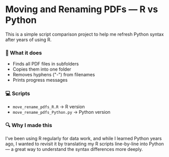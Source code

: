 # Moving and Renaming PDFs — R vs Python

This is a simple script comparison project to help me refresh Python syntax after years of using R.

### 🧠 What it does
- Finds all PDF files in subfolders
- Copies them into one folder
- Removes hyphens ("-") from filenames
- Prints progress messages

### 💻 Scripts
- `move_rename_pdfs_R.R` → R version
- `move_rename_pdfs_Python.py` → Python version

### 🔍 Why I made this
I've been using R regularly for data work, and while I learned Python years ago, I wanted to revisit it by translating my R scripts line-by-line into Python — a great way to understand the syntax differences more deeply.
